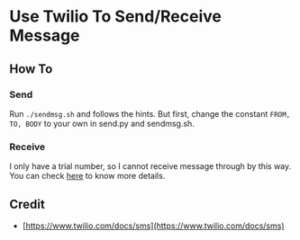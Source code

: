# Use Twilio To Send/Receive Message

## How To

### Send

Run `./sendmsg.sh` and follows the hints. But first, change the constant `FROM, TO, BODY` to your own in send.py and sendmsg.sh.

### Receive

I only have a trial number, so I cannot receive message through by this way. You can check [here](https://www.twilio.com/docs/sms/tutorials/how-to-receive-and-reply-node-js#teconsent) to know more details.


## Credit

- [https://www.twilio.com/docs/sms](https://www.twilio.com/docs/sms)
